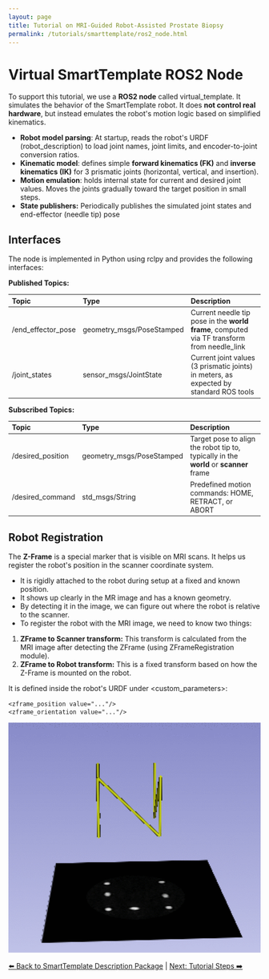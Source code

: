 ```yaml
---
layout: page
title: Tutorial on MRI-Guided Robot-Assisted Prostate Biopsy
permalink: /tutorials/smarttemplate/ros2_node.html
---
```


# Virtual SmartTemplate ROS2 Node

To support this tutorial, we use a **ROS2 node** called virtual_template. It simulates the behavior of the SmartTemplate robot. It does **not control real hardware**, but instead emulates the robot's motion logic based on simplified kinematics.

- **Robot model parsing**: At startup, reads the robot's URDF (robot_description) to load joint names, joint limits, and encoder-to-joint conversion ratios.
- **Kinematic model**: defines simple **forward kinematics (FK)** and **inverse kinematics (IK)** for 3 prismatic joints (horizontal, vertical, and insertion).
- **Motion emulation**: holds internal state for current and desired joint values. Moves the joints gradually toward the target position in small steps.
- **State publishers:** Periodically publishes the simulated joint states and end-effector (needle tip) pose

## Interfaces

The node is implemented in Python using rclpy and provides the following interfaces:

**Published Topics:**

| **Topic** | **Type** | **Description** |
|:-----------|:---------|:----------------|
| /end_effector_pose | geometry_msgs/PoseStamped | Current needle tip pose in the **world frame**, computed via TF transform from needle_link |
| /joint_states | sensor_msgs/JointState | Current joint values (3 prismatic joints) in meters, as expected by standard ROS tools |

**Subscribed Topics:**

| **Topic** | **Type** | **Description** |
|:-----------|:---------|:----------------|
| /desired_position | geometry_msgs/PoseStamped | Target pose to align the robot tip to, typically in the **world** or **scanner** frame |
| /desired_command | std_msgs/String | Predefined motion commands: HOME, RETRACT, or ABORT |

## Robot Registration

The **Z-Frame** is a special marker that is visible on MRI scans. It helps us register the robot's position in the scanner coordinate system.

- It is rigidly attached to the robot during setup at a fixed and known position.
- It shows up clearly in the MR image and has a known geometry.
- By detecting it in the image, we can figure out where the robot is relative to the scanner.
- To register the robot with the MRI image, we need to know two things:

1. **ZFrame to Scanner transform:** This transform is calculated from the MRI image after detecting the ZFrame (using ZFrameRegistration module).
2. **ZFrame to Robot transform:** This is a fixed transform based on how the Z-Frame is mounted on the robot.

It is defined inside the robot's URDF under <custom_parameters>:

~~~~
<zframe_position value="..."/>
<zframe_orientation value="..."/>
~~~~

![Z-Frame](images/image1.gif)

[⬅️ Back to SmartTemplate Description Package](description.html) | [Next: Tutorial Steps ➡️](tutorial_steps.html)
